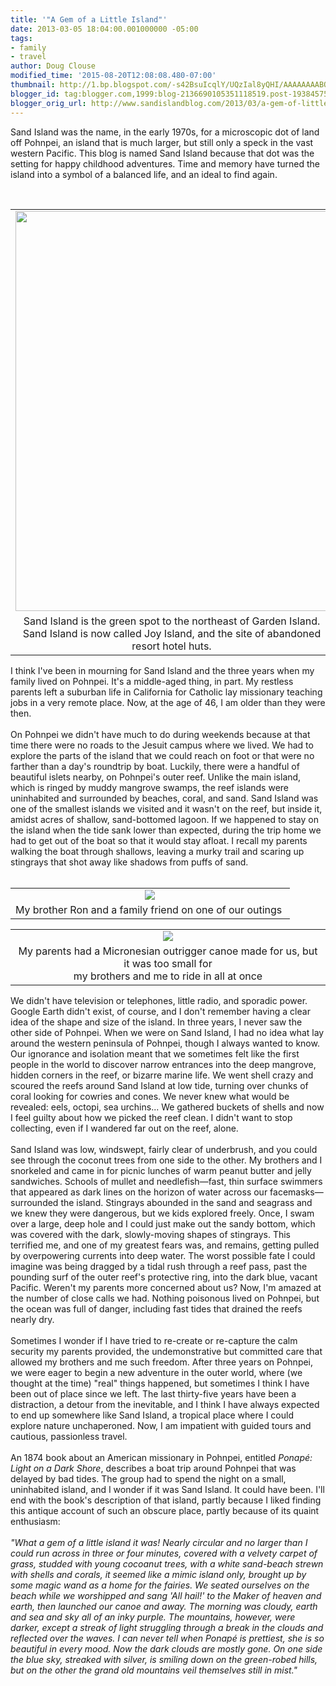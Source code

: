 ```yaml
---
title: '"A Gem of a Little Island"'
date: 2013-03-05 18:04:00.001000000 -05:00
tags:
- family
- travel
author: Doug Clouse
modified_time: '2015-08-20T12:08:08.480-07:00'
thumbnail: http://1.bp.blogspot.com/-s42BsuIcqlY/UQzIal8yQHI/AAAAAAAABOc/p3LSMlCxvOc/s72-c/Screen+Shot+2013-02-01+at+11.08.24+PM.png
blogger_id: tag:blogger.com,1999:blog-2136690105351118519.post-1938457500204742047
blogger_orig_url: http://www.sandislandblog.com/2013/03/a-gem-of-little-island.html
---
```


Sand Island was the name, in the early 1970s, for a microscopic dot of land off Pohnpei, an island that is much larger, but still only a speck in the vast western Pacific. This blog is named Sand Island because that dot was the setting for happy childhood adventures. Time and memory have turned the island into a symbol of a balanced life, and an ideal to find again.<br /><div><br /></div><table align="center" cellpadding="0" cellspacing="0" class="tr-caption-container" style="margin-left: auto; margin-right: auto; text-align: center;"><tbody><tr><td style="text-align: center;"><a href="http://1.bp.blogspot.com/-s42BsuIcqlY/UQzIal8yQHI/AAAAAAAABOc/p3LSMlCxvOc/s1600/Screen+Shot+2013-02-01+at+11.08.24+PM.png" imageanchor="1" style="margin-left: auto; margin-right: auto;"><img border="0" height="640" src="http://1.bp.blogspot.com/-s42BsuIcqlY/UQzIal8yQHI/AAAAAAAABOc/p3LSMlCxvOc/s640/Screen+Shot+2013-02-01+at+11.08.24+PM.png" width="500" /></a></td></tr><tr><td class="tr-caption" style="text-align: center;">Sand Island is the green spot to the northeast of Garden Island. Sand Island is now called Joy Island, and the site of abandoned resort hotel huts.</td></tr></tbody></table><div>I think I've been in mourning for Sand Island and the three years when my family lived on Pohnpei. It's a middle-aged thing, in part. My restless parents left a suburban life in California for Catholic lay missionary teaching jobs in a very remote place. Now, at the age of 46, I am older than they were then.&nbsp;</div><div><br /></div><div>On Pohnpei we didn't have much to do during weekends because at that time there were no roads to the Jesuit campus where we lived. We had to explore the parts of the island that we could reach on foot or that were no farther than a day's roundtrip by boat. Luckily, there were a handful of beautiful islets nearby, on Pohnpei's outer reef. Unlike the main island, which is ringed by muddy mangrove swamps, the reef islands were uninhabited and surrounded by beaches, coral, and sand.&nbsp;Sand Island was one of the smallest islands we visited and it wasn't on the reef, but inside it, amidst acres of shallow, sand-bottomed lagoon. If we happened to stay on the island when the tide sank lower than expected, during the trip home we had to get out of the boat so that it would stay afloat. I recall my parents walking the boat through shallows, leaving a murky trail and scaring up stingrays that shot away like shadows from puffs of sand.&nbsp;</div><div><br /></div><div><table align="center" cellpadding="0" cellspacing="0" class="tr-caption-container" style="margin-left: auto; margin-right: auto; text-align: center;"><tbody><tr><td style="text-align: center;"><a href="http://2.bp.blogspot.com/-zjErfvNOrO4/UTZyWKuO3qI/AAAAAAAABPE/TkuuFvEZXHs/s1600/PICT0005.jpg" imageanchor="1" style="margin-left: auto; margin-right: auto;"><img border="0" src="http://2.bp.blogspot.com/-zjErfvNOrO4/UTZyWKuO3qI/AAAAAAAABPE/TkuuFvEZXHs/s1600/PICT0005.jpg" /></a></td></tr><tr><td class="tr-caption" style="text-align: center;">My brother Ron and a family friend on one of our outings&nbsp;</td></tr></tbody></table><table align="center" cellpadding="0" cellspacing="0" class="tr-caption-container" style="margin-left: auto; margin-right: auto; text-align: center;"><tbody><tr><td style="text-align: center;"><a href="http://2.bp.blogspot.com/-xqCWsqu-bf0/UTZypJ95o3I/AAAAAAAABPM/SpR9v9xEe10/s1600/PICT0016.jpg" imageanchor="1" style="margin-left: auto; margin-right: auto;"><img border="0" src="http://2.bp.blogspot.com/-xqCWsqu-bf0/UTZypJ95o3I/AAAAAAAABPM/SpR9v9xEe10/s1600/PICT0016.jpg" /></a></td></tr><tr><td class="tr-caption" style="text-align: center;">My parents had a Micronesian outrigger canoe made for us, but it was too small for<br />my brothers and me to ride in all at once</td></tr></tbody></table>We didn't have television or telephones, little radio, and sporadic power. Google Earth didn't exist, of course, and I don't remember having a clear idea of the shape and size of the island. In three years, I never saw the other side of Pohnpei. When we were on Sand Island, I had no idea what lay around the western peninsula of Pohnpei, though I always wanted to know. Our ignorance and isolation meant that we sometimes felt like the first people in the world to discover narrow entrances into the deep mangrove, hidden corners in the reef, or bizarre marine life. We went shell crazy and scoured the reefs around Sand Island at low tide, turning over chunks of coral looking for cowries and cones. We never knew what would be revealed: eels, octopi, sea urchins... We gathered buckets of shells and now I feel guilty about how we picked the reef clean. I didn't want to stop collecting, even if I wandered far out on the reef, alone.&nbsp;</div><div><br /></div><div>Sand Island was low, windswept, fairly clear of underbrush, and you could see through the coconut trees from one side to the other. My brothers and I snorkeled and came in for picnic lunches of warm peanut butter and jelly sandwiches. Schools of mullet and needlefish—fast, thin surface swimmers that appeared as dark lines on the horizon of water across our facemasks—surrounded the island. Stingrays abounded in the sand and seagrass and we knew they were dangerous, but we kids explored freely. Once, I swam over a large, deep hole and I could just make out the sandy bottom, which was covered with the dark, slowly-moving shapes of stingrays. This terrified me, and one of my greatest fears was, and remains, getting pulled by overpowering currents into deep water. The worst possible fate I could imagine was being dragged by a tidal rush through a reef pass, past the pounding surf of the outer reef's protective ring, into the dark blue, vacant Pacific. Weren't my parents more concerned about us? Now, I'm amazed at the number of close calls we had. Nothing poisonous lived on Pohnpei, but the ocean was full of danger, including fast tides that drained the reefs nearly dry.<br /><br />Sometimes I wonder if I have tried to re-create or re-capture the calm security my parents provided, the&nbsp;undemonstrative but&nbsp;committed care that allowed my brothers and me such freedom. After three years on Pohnpei, we were eager to begin a new adventure in the outer world, where (we thought at the time) "real" things happened, but sometimes I think I have been out of place since we left.&nbsp;The last thirty-five years have been a distraction, a detour from the inevitable, and I think I have always expected to end up somewhere like Sand Island, a tropical place where I could explore nature unchaperoned. Now, I am impatient with guided tours and cautious, passionless travel. &nbsp;</div><div><br /></div><div>An 1874 book about an American missionary in Pohnpei, entitled <i>Ponapé: Light on a Dark Shore</i>, describes a boat trip around Pohnpei that was delayed by bad tides. The group had to spend the night on a small, uninhabited island, and I wonder if it was Sand Island. It could have been. I'll end with the book's description of that island, partly because I liked finding this antique account of such an obscure place, partly because of its quaint enthusiasm:&nbsp;</div><div><br /></div><div><i>"What a gem of a little island it was! Nearly circular and no larger than I could run across in three or four minutes, covered with a velvety carpet of grass, studded with young cocoanut trees, with a white sand-beach strewn with shells and corals, it seemed like a mimic island only, brought up by some magic wand as a home for the fairies. We seated ourselves on the beach while we worshipped and sang 'All hail!' to the Maker of heaven and earth, then launched our canoe and away. The morning was cloudy, earth and sea and sky all of an inky purple. The mountains, however, were darker, except a streak of light struggling through a break in the clouds and reflected over the waves. I can never tell when Ponapé is prettiest, she is so beautiful in every mood. Now the dark clouds are mostly gone. On one side the blue sky, streaked with silver, is smiling down on the green-robed hills, but on the other the grand old mountains veil themselves still in mist."&nbsp;</i></div><div><br /></div><div><br /></div><div><br /></div>
